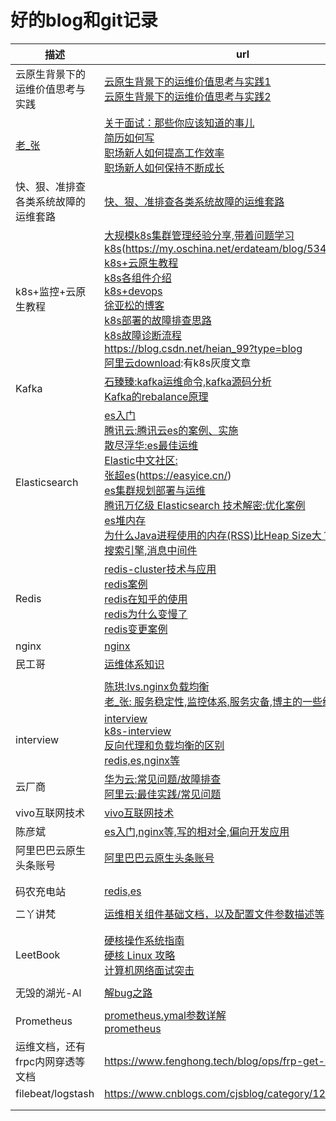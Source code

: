 # 好的blog和git记录



| 描述                                       | url                                                          |
| ------------------------------------------ | ------------------------------------------------------------ |
| 云原生背景下的运维价值思考与实践           | [云原生背景下的运维价值思考与实践1](https://mp.weixin.qq.com/s/36mXZry30x0cX6ZzMllSUQ)<br />[云原生背景下的运维价值思考与实践2](https://zhuanlan.zhihu.com/p/457223895) |
| [老_张](https://www.cnblogs.com/imyalost/) | [关于面试：那些你应该知道的事儿](https://www.cnblogs.com/imyalost/p/9434457.html)<br />[简历如何写](https://www.cnblogs.com/imyalost/p/10359401.html)<br />[职场新人如何提高工作效率](https://www.cnblogs.com/imyalost/p/15555116.html)<br />[职场新人如何保持不断成长 ](https://www.cnblogs.com/imyalost/p/15581943.html) |
| 快、狠、准排查各类系统故障的运维套路       | [快、狠、准排查各类系统故障的运维套路](https://zhuanlan.zhihu.com/p/298170201) |
| k8s+监控+云原生教程                        | [大规模k8s集群管理经验分享,带着问题学习k8s](https://my.oschina.net/erdateam/blog/5336527)(https://my.oschina.net/erdateam/blog/5348560)<br />[k8s+云原生教程](https://jimmysong.io/kubernetes-handbook/guide/kubelet-authentication-authorization.html)<br />[k8s各组件介绍](https://blog.z0ukun.com/?cat=61)<br />[k8s+devops](https://www.yuque.com/coolops/kubernetes)<br />[徐亚松的博客](http://www.xuyasong.com/?paged=2&P=1717)<br />[k8s部署的故障排查思路](https://www.cnblogs.com/rancherlabs/p/12330916.html)<br />[k8s故障诊断流程](https://cloud.tencent.com/developer/article/1899950)<br />https://blog.csdn.net/heian_99?type=blog<br />[阿里云download](https://yq.aliyun.com/download/):有k8s灰度文章 |
| Kafka                                      | [石臻臻:kafka运维命令,kafka源码分析](https://www.szzdzhp.com/kafka/)<br />[Kafka的rebalance原理](https://zhuanlan.zhihu.com/p/141930794) |
| Elasticsearch                              | [es入门](https://www.cnblogs.com/chenyanbin/category/1674225.html)<br />[腾讯云:腾讯云es的案例、实施](https://cloud.tencent.com/developer/user/6924995)<br />[散尽浮华:es最佳运维](https://www.cnblogs.com/kevingrace/category/1099403.html)<br />[Elastic中文社区:](https://elasticstack.blog.csdn.net/article/details/102728604)<br />[张超es](https://my.oschina.net/u/3536667?tab=newest&catalogId=7039951)(https://easyice.cn/)<br />[es集群规划部署与运维](https://www.cnblogs.com/codeshell/p/14472651.html)<br />[腾讯万亿级 Elasticsearch 技术解密:优化案例](https://zhuanlan.zhihu.com/p/99184436)<br />[es堆内存](https://blog.csdn.net/zpf_940810653842/article/details/102785970)<br />[为什么Java进程使用的内存(RSS)比Heap Size大？](https://blog.csdn.net/flyingnet/article/details/108491460)<br />[搜索引擎,消息中间件](https://www.cnblogs.com/jajian/category/1280015.html) |
| Redis                                      | [redis-cluster技术与应用](https://blog.csdn.net/xiaofeng10330111/category_8448193.html)<br />[redis案例](https://www.cnblogs.com/huanxiyun/tag/redis/)<br />[redis在知乎的使用](https://zhuanlan.zhihu.com/p/44441938)<br />[redis为什么变慢了](https://zhuanlan.zhihu.com/p/346302897)<br />[redis变更案例](https://so.csdn.net/so/search?q=redis&t=blog&u=weixin_44953658) |
| nginx                                      | [nginx](https://mp.weixin.qq.com/mp/appmsgalbum?__biz=MzI0MDQ4MTM5NQ==&action=getalbum&album_id=1463291332122017795#wechat_redirect) |
| 民工哥                                     | [运维体系知识](https://zhuanlan.zhihu.com/p/366241294)       |
|                                            |                                                              |
|                                            | [陈珙:lvs.nginx负载均衡](https://www.cnblogs.com/skychen1218/)<br />[老_张: 服务稳定性,监控体系,服务灾备,博主的一些经验分享](https://www.cnblogs.com/imyalost/) |
| interview                                  | [interview](https://zyfcodes.blog.csdn.net/article/details/100706167)<br />[k8s-interview](https://mp.weixin.qq.com/s?__biz=MzI0MDQ4MTM5NQ==&mid=2247514668&idx=1&sn=26e13d69f4011de314633aabef955fce&chksm=e918df30de6f56265e5b6b716d7b79f72c52fb940d5114bbe7e261c1a4c026309de006d908c4&scene=178&cur_album_id=1790435592028160001#rd)<br />[反向代理和负载均衡的区别](https://www.zhihu.com/question/20553431/answer/130698230)<br />[redis,es,nginx等](https://www.cnblogs.com/QLCZ/p/14968935.html) |
| 云厂商                                     | [华为云:常见问题/故障排查](https://support.huaweicloud.com/dcs_faq/dcs-faq-0427020.html)<br />[阿里云:最佳实践/常见问题](https://help.aliyun.com/document_detail/26365.html) |
| vivo互联网技术                             | [vivo互联网技术](https://www.cnblogs.com/vivotech/tag/%E6%9C%8D%E5%8A%A1%E5%99%A8/) |
| 陈彦斌                                     | [es入门,nginx等,写的相对全,偏向开发应用](https://www.cnblogs.com/chenyanbin/) |
| 阿里巴巴云原生头条账号                     | [阿里巴巴云原生头条账号](https://www.toutiao.com/c/user/token/MS4wLjABAAAA_lFQVsrmujwP0WVjeV2-Itl0Ij_HkmzHjex3WykdkvE/?source=tuwen_detail) |
|                                            |                                                              |
|                                            |                                                              |
| 码农充电站                                 | [redis,es](https://codeshellme.github.io/post/)              |
|                                            |                                                              |
| 二丫讲梵                                   | [运维相关组件基础文档，以及配置文件参数描述等](https://wiki.eryajf.net/) |
|                                            |                                                              |
|                                            |                                                              |
| LeetBook                                   | [硬核操作系统指南](https://leetcode-cn.com/leetbook/read/awesome-os-guide/egu5ni/)<br />[硬核 Linux 攻略](https://leetcode-cn.com/leetbook/detail/awesome-linux-handbook/)<br />[计算机网络面试突击](https://leetcode-cn.com/leetbook/detail/networks-interview-highlights/) |
|                                            |                                                              |
| 无毁的湖光-Al                              | [解bug之路](https://my.oschina.net/alchemystar)              |
|                                            |                                                              |
| Prometheus                                 | [prometheus.ymal参数详解](https://www.cnblogs.com/rexcheny/p/10675891.html)<br />[prometheus](https://cloud.tencent.com/developer/user/7471804) |
| 运维文档，还有frpc内网穿透等文档           | https://www.fenghong.tech/blog/ops/frp-get-realip/           |
| filebeat/logstash                          | https://www.cnblogs.com/cjsblog/category/1272702.html        |
|                                            |                                                              |
|                                            |                                                              |

